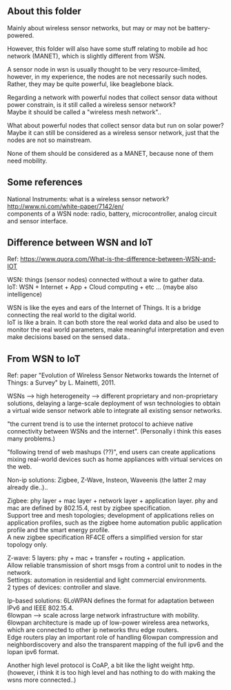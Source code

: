 About this folder
---------------------

Mainly about wireless sensor networks, but may or may not be battery-powered.

However, this folder will also have some stuff relating to mobile ad hoc network (MANET),
which is slightly different from WSN.

A sensor node in wsn is usually thought to be very resource-limited, 
however, in my experience, the nodes are not necessarily such nodes.  
Rather, they may be quite powerful, like beaglebone black.

Regarding a network with powerful nodes that collect sensor data without power constrain, is it still called a wireless sensor network?  
Maybe it should be called a "wireless mesh network"..

What about powerful nodes that collect sensor data but run on solar power?  
Maybe it can still be considered as a wireless sensor network, just that the nodes are not so mainstream.

None of them should be considered as a MANET, because none of them need mobility. 


Some references
---------------------

National Instruments: what is a wireless sensor network? http://www.ni.com/white-paper/7142/en/  
components of a WSN node: radio, battery, microcontroller, analog circuit and sensor interface. 


Difference between WSN and IoT
----------------------------------

Ref: https://www.quora.com/What-is-the-difference-between-WSN-and-IOT

WSN: things (sensor nodes) connected without a wire to gather data.  
IoT: WSN + Internet + App + Cloud computing + etc ... (maybe also intelligence)

WSN is like the eyes and ears of the Internet of Things. 
It is a bridge connecting the real world to the digital world.  
IoT is like a brain. 
It can both store the real workd data and also be used to monitor the real world parameters,
make meaningful interpretation and even make decisions based on the sensed data..


From WSN to IoT
----------------------------

Ref: paper "Evolution of Wireless Sensor Networks towards the Internet of Things: a Survey" by L. Mainetti, 2011.

WSNs --> high heterogeneity --> different proprietary and non-proprietary solutions, 
delaying a large-scale deployment of wsn technologies to obtain a virtual wide sensor network able to integrate all existing sensor networks.

"the current trend is to use the internet protocol to achieve native connectivity between WSNs and the internet".
(Personally i think this eases many problems.)

"following trend of web mashups (??)", end users can create applications mixing 
real-world devices such as home appliances with virtual services on the web.

Non-ip solutions: Zigbee, Z-Wave, Insteon, Waveenis (the latter 2 may already die..)..  

Zigbee: phy layer + mac layer + network layer + application layer. phy and mac are defined by 802.15.4, rest by zigbee specification.   
Support tree and mesh topologies;
development of applications relies on application profiles, such as the zigbee home automation public application profile and the smart energy profile.  
A new zigbee specification RF4CE offers a simplified version for star topology only.

Z-wave: 5 layers: phy + mac + transfer + routing + application.  
Allow reliable transmission of short msgs from a control unit to nodes in the network.  
Settings: automation in residential and light commercial environments.  
2 types of devices: controller and slave.

Ip-based solutions: 6LoWPAN defines the format for adaptation between IPv6 and IEEE 802.15.4.  
6lowpan --> scale across large network infrastructure with mobility.  
6lowpan architecture is made up of low-power wireless area networks, 
which are connected to other ip networks thru edge routers.  
Edge routers play an important role of handling 6lowpan compression and neighbordiscovery and 
also the transparent mapping of the full ipv6 and the lopan ipv6 format.

Another high level protocol is CoAP, a bit like the light weight http.  
(however, i think it is too high level and has nothing to do with making the wsns more connected..)


